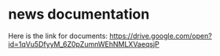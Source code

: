# news documentation
Here is the link for documents:
https://drive.google.com/open?id=1qVu5DfyyM_6Z0pZumnWEhNMLXVaeqsjP

